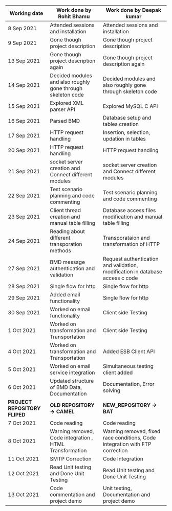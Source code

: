 | Working date | Work done by Rohit Bhamu                                    | Work done by Deepak kumar                                   |
| ------------ | ----------------------------------------------------------- | ----------------------------------------------------------- |
| 8 Sep 2021   | Attended sessions and installation                          | Attended sessions and installation                          |
| 9 Sep 2021   | Gone though project description                             | Gone though project description                             |
| 13 Sep 2021  | Gone though project description again                       | Gone though project description again                       |
| 14 Sep 2021  | Decided modules and also roughly gone through skeleton code | Decided modules and also roughly gone through skeleton code |
| 15 Sep 2021  | Explored XML parser API                                     | Explored MySQL C API                                        |
| 16 Sep 2021  | Parsed BMD                                                  | Database setup and tables creation                          |
| 17 Sep 2021  | HTTP request handling                                       | Insertion, selection, updation in tables                    |
| 20 Sep 2021  | HTTP request handling                                       | HTTP request handling                                       |
| 21 Sep 2021  | socket server creation and Connect different modules        | socket server creation and Connect different modules        |
| 22 Sep 2021  | Test scenario planning and code commenting                  | Test scenario planning and code commenting                  |
| 23 Sep 2021  | Client thread creation and manual table filling             | Database access files modification and manual table filling   |
| 24 Sep 2021  | Reading about different transporation methods             | Transporataion and transformation of HTTP   |
| 27 Sep 2021  | BMD message authentication and validation             | Request authentication and validation, modification in database access c code    |
| 28 Sep 2021  | Single flow for http             | Single flow for http    |
| 29 Sep 2021  | Added email functionality             | Single flow for http   |
| 30 Sep 2021  | Worked on email functionality             | Client side Testing   |
| 1 Oct 2021   | Worked on transformation and Transportation | Client side Testing |
| 4 Oct 2021   | Worked on transformation and Transportation | Added ESB Client API |
| 5 Oct 2021   | Worked on email service integration | Simultaneous testing client added |
| 6 Oct 2021   | Updated structure of BMD Data, Documentation | Documentation, Error solving |
| **PROJECT REPOSITORY FLIPED** |  **OLD REPOSITORY -> CAMEL** | **NEW_REPOSITORY -> BAT**|
| 7 Oct 2021   | Code reading | Code reading |
| 8 Oct 2021   | Warning removed, Code integration , HTML Transformation | Warning removed, fixed race conditions, Code integration with FTP correction |
| 11 Oct 2021  | SMTP Correction | Code Integration |
| 12 Oct 2021  | Read Unit testing and Done Unit Testing  | Read Unit testing and Done Unit Testing |
| 13 Oct 2021  | Code commentation and project demo  | Unit testing, Documentation and project demo |
